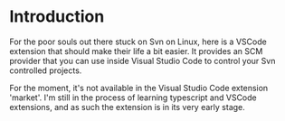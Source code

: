 # Introduction

For the poor souls out there stuck on Svn on Linux, here is a VSCode extension that should make their life a bit
easier. It provides an SCM provider that you can use inside Visual Studio Code to control your Svn controlled projects.

For the moment, it's not available in the Visual Studio Code extension 'market'. I'm still in the process of
learning typescript and VSCode extensions, and as such the extension is in its very early stage.
